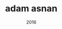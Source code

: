 ---
link: 'https://sm-ll.bandcamp.com/album/batch-0004-2'
title: 'adam asnan'
artist: 'adam asnan'
format: batch
cat_prefix: batch
number: 0004-2
edition: digital vinyl
limited: unlimited '17'
date: "2016"
---